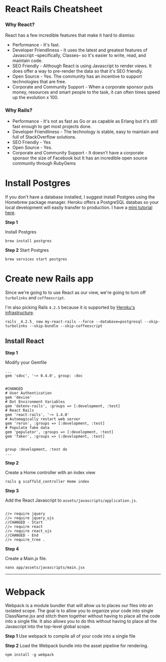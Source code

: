 # React Rails Cheatsheet

### Why React?

React has a few incredible features that make it hard to dismiss: 

- Performance - It's fast.
- Developer Friendliness - It uses the latest and greatest features of Javascript –specifically, Classes– so it's easier to write, read, and maintain code. 
- SEO Friendly - Although React is using Javascript to render views. It does offer a way to pre-render the data so that it's SEO friendly. 
- Open Source - Yes. The community has an incentive to support technologies that are free. 
- Corporate and Community Support - When a corporate sponsor puts money, resources and smart people to the task, it can often times speed up the evolution x 100. 

### Why Rails?

- Performance - It's not as fast as Go or as capable as Erlang but it's still fast enough to get most projects done.
- Developer Friendliness - The technology is stable, easy to maintain and full of StackOverflow solutions.
- SEO Friendly - Yes
- Open Source - Yes. 
- Corporate and Community Support - It doesn't have a corporate sponsor the size of Facebook but It has an incredible open source community through RubyGems



# Install Postgres


If you don't have a database installed, I suggest install Postgres using the Homebrew package manager. Heroku offers a PostgreSQL databas so your local development will easily transfer to production. I have a [mini tutorial here](http://www.chrisjmendez.com/2016/01/10/installing-homebrew-on-mac-os-x/).

**Step 1**

Install Postgres
```language-powerbash
brew install postgres
````

**Step 2**
Start Postgres
```language-powerbash
brew services start postgres  
````



# Create new Rails app

Since we're going to to use React as our view, we're going to turn off ```turbolinks``` and ```coffeescript```.

I'm also picking Rails ```4.2.5``` because it is supported by [Heroku's infrastructure](https://github.com/heroku/ruby-getting-started/blob/master/Gemfile).


```language-powerbash
rails _4.2.5_ new my-react-rails --force --database=postgresql --skip-turbolinks --skip-bundle --skip-coffeescript
```



## Install React

**Step 1**

Modify your Gemfile
```language-ruby
...
gem 'sdoc', '~> 0.4.0', group: :doc


#CHANGED
# User Authentication
gem 'devise'
# Dot Environment Variables
gem 'dotenv-rails', :groups => [:development, :test]
# React Rails
gem 'react-rails', '~> 1.4.0'
# Automagically restart web server
gem 'rerun', :groups => [:development, :test]
# Populate fake data
gem 'populator', :groups => [:development, :test]
gem 'faker', :groups => [:development, :test]


group :development, :test do
...
```

**Step 2**

Create a Home controller with an index view
```language-powerbash
rails g scaffold_controller Home index
```


**Step 3**

Add the React Javascript to ```assets/javascripts/application.js```.

```language-javascript

//= require jquery
//= require jquery_ujs
//CHANGED - Start
//= require react
//= require react_ujs
//CHANGED - End
//= require_tree .

```

**Step 4**

Create a Main.jx file.

```language-powerbash
nano app/assets/javascripts/main.jsx
```

--- 


# Webpack

Webpack is a module bundler that will allow us to places our files into an isolated scope. The goal is to allow you to organize your code into single ClassName.jsx and stitch them together without having to place all the code into a single file.  It also allows you to do this without having to place all the Javascript into the top-level global scope.

**Step 1**
Use webpack to compile all of your code into a single file

**Step 2**
Load the Webpack bundle into the asset pipeline for rendering.



```language-powerbash
npm install -g webpack
```


